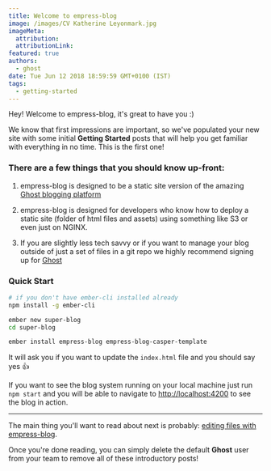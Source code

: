 ```yaml
---
title: Welcome to empress-blog
image: /images/CV Katherine Leyonmark.jpg
imageMeta:
  attribution:
  attributionLink:
featured: true
authors:
  - ghost
date: Tue Jun 12 2018 18:59:59 GMT+0100 (IST)
tags:
  - getting-started
---
```


Hey! Welcome to empress-blog, it's great to have you :)

We know that first impressions are important, so we've populated your new site with some initial **Getting Started** posts that will help you get familiar with everything in no time. This is the first one!


### There are a few things that you should know up-front:

1. empress-blog is designed to be a static site version of the amazing [Ghost blogging platform](https://ghost.org/)

1. empress-blog is designed for developers who know how to deploy a static site (folder of html files and assets) using something like S3 or even just on NGINX.

1. If you are slightly less tech savvy or if you want to manage your blog outside of just a set of files in a git repo we highly recommend signing up for [Ghost](https://ghost.org/pricing/)

### Quick Start

```bash
# if you don't have ember-cli installed already
npm install -g ember-cli

ember new super-blog
cd super-blog

ember install empress-blog empress-blog-casper-template
```

It will ask you if you want to update the `index.html` file and you should say yes 👍

If you want to see the blog system running on your local machine just run `npm start` and you will
be able to navigate to  [http://localhost:4200](http://localhost:4200) to see the blog in action.

---

The main thing you'll want to read about next is probably: [editing files with empress-blog](/the-editor/).

Once you're done reading, you can simply delete the default **Ghost** user from your team to remove all of these introductory posts!
